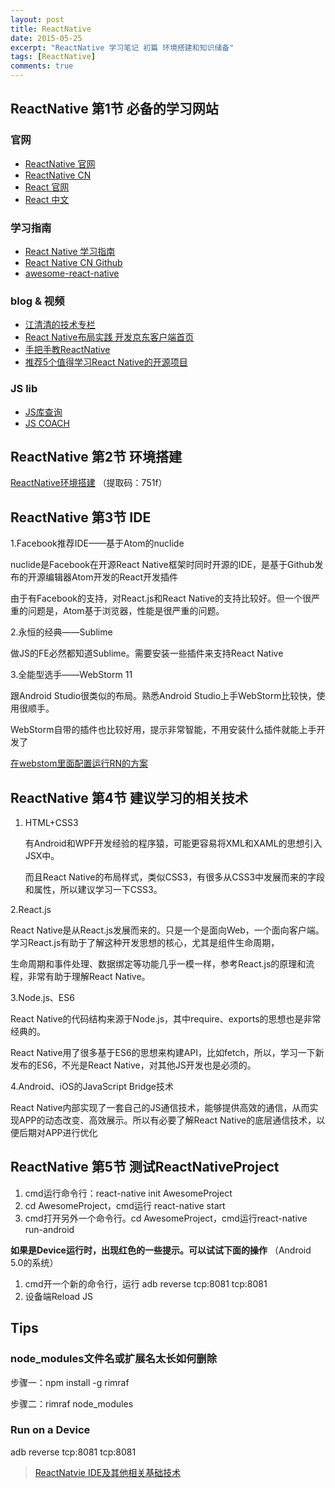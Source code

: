 ```yaml
---
layout: post
title: ReactNative
date: 2015-05-25
excerpt: "ReactNative 学习笔记 初篇 环境搭建和知识储备"
tags: [ReactNative]
comments: true
---
```



## ReactNative 第1节 必备的学习网站

### 官网
- [ReactNative 官网](https://facebook.github.io/react-native/) 
- [ReactNative CN](http://reactnative.cn/docs/0.26/getting-started.html)
- [React 官网](http://facebook.github.io/react/index.html)
- [React 中文](http://react-china.org/)

### 学习指南
- [React Native 学习指南](https://github.com/reactnativecn/react-native-guide)
- [React Native CN Github](https://github.com/reactnativecn)
- [awesome-react-native](https://github.com/jondot/awesome-react-native)

### blog & 视频
- [江清清的技术专栏](http://www.lcode.org/) 
- [React Native布局实践 开发京东客户端首页]( http://blog.csdn.net/yuanguozhengjust/article/category/6058018)
- [手把手教ReactNative](http://reactnative.cn/post/759)
- [推荐5个值得学习React Native的开源项目](http://www.tuicool.com/articles/BrIvMvE)

### JS lib
- [JS库查询](https://cdnjs.com/)
- [JS COACH](https://js.coach/react-native?search=viewp&page=2)


##  ReactNative 第2节  环境搭建 ##
[ReactNative环境搭建](https://yunpan.cn/cREqTK2G6zGmr)
（提取码：751f）

## ReactNative 第3节 IDE

1.Facebook推荐IDE——基于Atom的nuclide
  
  nuclide是Facebook在开源React Native框架时同时开源的IDE，是基于Github发布的开源编辑器Atom开发的React开发插件
  
  由于有Facebook的支持，对React.js和React Native的支持比较好。但一个很严重的问题是，Atom基于浏览器，性能是很严重的问题。

2.永恒的经典——Sublime

  做JS的FE必然都知道Sublime。需要安装一些插件来支持React Native

3.全能型选手——WebStorm 11

  跟Android Studio很类似的布局。熟悉Android Studio上手WebStorm比较快，使用很顺手。

  WebStorm自带的插件也比较好用，提示非常智能，不用安装什么插件就能上手开发了

[在webstom里面配置运行RN的方案](http://reactnative.cn/post/539) 


## ReactNative 第4节 建议学习的相关技术

1. HTML+CSS3
   
   有Android和WPF开发经验的程序猿，可能更容易将XML和XAML的思想引入JSX中。
   
   而且React Native的布局样式，类似CSS3，有很多从CSS3中发展而来的字段和属性，所以建议学习一下CSS3。
   
2.React.js

  React Native是从React.js发展而来的。只是一个是面向Web，一个面向客户端。学习React.js有助于了解这种开发思想的核心，尤其是组件生命周期，
  
  生命周期和事件处理、数据绑定等功能几乎一模一样，参考React.js的原理和流程，非常有助于理解React Native。
  
3.Node.js、ES6
  
  React Native的代码结构来源于Node.js，其中require、exports的思想也是非常经典的。
  
  React Native用了很多基于ES6的思想来构建API，比如fetch，所以，学习一下新发布的ES6，不光是React Native，对其他JS开发也是必须的。
  
4.Android、iOS的JavaScript Bridge技术
 
  React Native内部实现了一套自己的JS通信技术，能够提供高效的通信，从而实现APP的动态改变、高效展示。所以有必要了解React Native的底层通信技术，以便后期对APP进行优化


##  ReactNative 第5节 测试ReactNativeProject ##

 1. cmd运行命令行：react-native init AwesomeProject
 2. cd AwesomeProject，cmd运行 react-native start
 3. cmd打开另外一个命令行。cd AwesomeProject，cmd运行react-native run-android

**如果是Device运行时，出现红色的一些提示。可以试试下面的操作**
（Android 5.0的系统）
1. cmd开一个新的命令行，运行 adb reverse tcp:8081 tcp:8081
2. 设备端Reload JS



## Tips ##

### node_modules文件名或扩展名太长如何删除 ##
步骤一：npm install -g rimraf

步骤二：rimraf node_modules

### Run on a Device 
adb reverse tcp:8081 tcp:8081




> [ReactNatvie IDE及其他相关基础技术](http://blog.csdn.net/yuanguozhengjust/article/details/50468561)